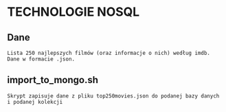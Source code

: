 ﻿# TECHNOLOGIE NOSQL


## Dane
	Lista 250 najlepszych filmów (oraz informacje o nich) według imdb. Dane w formacie .json.

## import_to_mongo.sh
	Skrypt zapisuje dane z pliku top250movies.json do podanej bazy danych i podanej kolekcji
